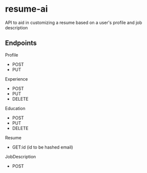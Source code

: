 # resume-ai
API to aid in customizing a resume based on a user's profile and job description

## Endpoints
Profile
  * POST
  * PUT

Experience
  * POST
  * PUT
  * DELETE

Education
  * POST
  * PUT
  * DELETE

Resume
  * GET:id (id to be hashed email)

JobDescription
  * POST
